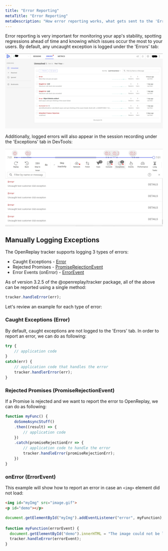 ```yaml
---
title: "Error Reporting"
metaTitle: "Error Reporting"
metaDescription: "How error reporting works, what gets sent to the 'Errors' tab and how to report errors and exceptions manually"
---
```


Error reporting is very important for monitoring your app's stability, spotting regressions ahead of time and knowing which issues occur the most to your users. By default, any uncaught exception is logged under the 'Errors' tab:

![Errors Tab](../static/errors-tab.jpg#center)

Additionally, logged errors will also appear in the session recording under the 'Exceptions' tab in DevTools:

![Exceptions Tab](../static/exceptions-tab-in-recording.jpg#center)

## Manually Logging Exceptions

The OpenReplay tracker supports logging 3 types of errors:
* Caught Exceptions - [Error](https://developer.mozilla.org/en-US/docs/Web/JavaScript/Reference/Global_Objects/Error)
* Rejected Promises - [PromiseRejectionEvent](https://developer.mozilla.org/en-US/docs/Web/API/PromiseRejectionEvent)
* Error Events (onError) - [ErrorEvent](https://developer.mozilla.org/en-US/docs/Web/API/ErrorEvent)

As of version 3.2.5 of the @openreplay/tracker package, all of the above can be reported using a single method:

```js
tracker.handleError(err);
```

Let's review an example for each type of error:

### Caught Exceptions (Error)

By default, caught exceptions are not logged to the 'Errors' tab. In order to report an error, we can do as following:

```js
try {
    // application code
}
catch(err) {
    // application code that handles the error
    tracker.handlerError(err);
}
```
### Rejected Promises (PromiseRejectionEvent)

If a Promise is rejected and we want to report the error to OpenReplay, we can do as following:

```js
function myFunc() {
    doSomeAsyncStuff()
    .then((result) => {
        // application code
    })
    .catch(promiseRejectionErr => {
        // application code to handle the error
        tracker.handleError(promiseRejectionErr);      
    })
}
```

### onError (ErrorEvent)

This example will show how to report an error in case an ```<img>``` element did not load:  

```html
<img id="myImg" src="image.gif">
<p id="demo"></p>
```

```js
document.getElementById("myImg").addEventListener("error", myFunction);

function myFunction(errorEvent) {
  document.getElementById("demo").innerHTML = "The image could not be loaded.";
  tracker.handleError(errorEvent);
}
```
